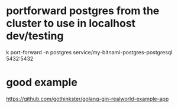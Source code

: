 # portforward postgres from the cluster to use in localhost dev/testing
k port-forward -n postgres service/my-bitnami-postgres-postgresql 5432:5432

# good example
https://github.com/gothinkster/golang-gin-realworld-example-app
